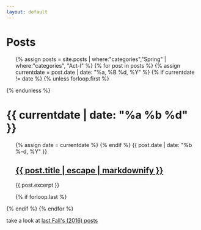 ```yaml
---
layout: default
---
```


<style>
.post-list > ul > li {
    display: inline-block;
    border: dashed 0.1em #555;
    border-radius: 1.5em;
    padding: 0.7em;
    max-width: 13em;
  }
  .post-list li.computer-lab {
    background-color: #FDE;
  }
</style>

<div class="home">

  <h1 class="page-heading">Posts</h1>

  <ul class="post-list">
    {% assign posts = site.posts | where:"categories","Spring" | where:"categories", "Act-I" %}
    {% for post in posts %}
      {% assign currentdate = post.date | date: "%a, %B %d, %Y" %}
      {% if currentdate != date %}
      {% unless forloop.first %}</ul>{% endunless %}
      <h1>{{ currentdate | date: "%a %b %d" }}</h1>
      <ul>
      {% assign date = currentdate %}
      {% endif %}
      <li{% if post.computer-lab == true %} class="computer-lab"{% endif %}>
        <span class="post-meta">{{ post.date | date: "%b %-d, %Y" }}</span>
        <h2>
          <a class="post-link" href="{{ post.url | prepend: site.baseurl }}">{{ post.title | escape | markdownify }}</a>
        </h2>
        <p>
          {{ post.excerpt }}
        </p>
      </li>
      {% if forloop.last %}</ul>{% endif %}
    {% endfor %}
  </ul>

  <p>take a look at <a href="{{ "/archive-2016-fall/" | prepend: site.baseurl }}">last Fall's (2016) posts</a></p>

</div>
